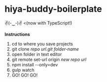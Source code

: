 <h1>hiya-buddy-boilerplate</h1>
✌(-‿-)✌ <(now with TypeScript!)


<strong>Instructions</strong>
1) cd to where you save projects
2) git clone *repo url.git* *folder-name*
3) open folder in text editor
4) git remote set-url origin *new repo url*
5) npm install --only=dev
6) gulp watch
7) GO! GO! GO!